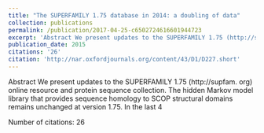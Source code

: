 ```yaml
---
title: "The SUPERFAMILY 1.75 database in 2014: a doubling of data"
collection: publications
permalink: /publication/2017-04-25-c6502724616601944723
excerpt: 'Abstract We present updates to the SUPERFAMILY 1.75 (http://supfam. org) online resource and protein sequence collection. The hidden Markov model library that provides sequence homology to SCOP structural domains remains unchanged at version 1.75. In the last 4 '
publication_date: 2015
citations: '26'
citation: 'http://nar.oxfordjournals.org/content/43/D1/D227.short'
---
```

Abstract We present updates to the SUPERFAMILY 1.75 (http://supfam. org) online resource and protein sequence collection. The hidden Markov model library that provides sequence homology to SCOP structural domains remains unchanged at version 1.75. In the last 4 

Number of citations: 26
